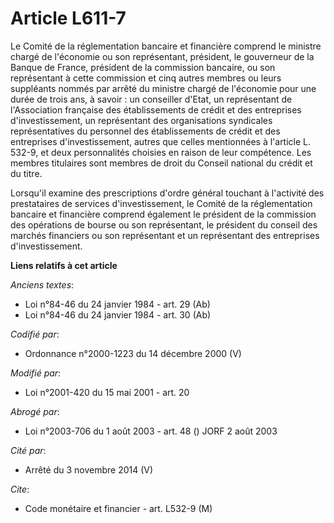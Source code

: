 # Article L611-7

Le Comité de la réglementation bancaire et financière comprend le ministre chargé de l'économie ou son représentant,
président, le gouverneur de la Banque de France, président de la commission bancaire, ou son représentant à cette commission
et cinq autres membres ou leurs suppléants nommés par arrêté du ministre chargé de l'économie pour une durée de trois ans, à
savoir : un conseiller d'Etat, un représentant de l'Association française des établissements de crédit et des entreprises
d'investissement, un représentant des organisations syndicales représentatives du personnel des établissements de crédit et
des entreprises d'investissement, autres que celles mentionnées à l'article L. 532-9, et deux personnalités choisies en
raison de leur compétence. Les membres titulaires sont membres de droit du Conseil national du crédit et du titre.

Lorsqu'il examine des prescriptions d'ordre général touchant à l'activité des prestataires de services d'investissement, le
Comité de la réglementation bancaire et financière comprend également le président de la commission des opérations de bourse
ou son représentant, le président du conseil des marchés financiers ou son représentant et un représentant des entreprises
d'investissement.

**Liens relatifs à cet article**

_Anciens textes_:

  - Loi n°84-46 du 24 janvier 1984 - art. 29 (Ab)
  - Loi n°84-46 du 24 janvier 1984 - art. 30 (Ab)

_Codifié par_:

  - Ordonnance n°2000-1223 du 14 décembre 2000 (V)

_Modifié par_:

  - Loi n°2001-420 du 15 mai 2001 - art. 20

_Abrogé par_:

  - Loi n°2003-706 du 1 août 2003 - art. 48 () JORF 2 août 2003

_Cité par_:

  - Arrêté du 3 novembre 2014 (V)

_Cite_:

  - Code monétaire et financier - art. L532-9 (M)
